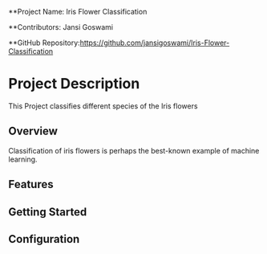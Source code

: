 **Project Name: Iris Flower Classification

**Contributors: Jansi Goswami

**GitHub Repository:https://github.com/jansigoswami/Iris-Flower-Classification

# Project Description
This Project classifies different species of the Iris flowers


## Overview

Classification of iris flowers is perhaps the best-known example of machine learning. 

## Features



## Getting Started



## Configuration






